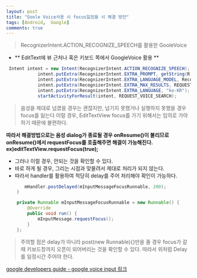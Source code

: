 ```yaml
---
layout: post
title: "Goole Voice사용 시 focus잃었을 시 해결 방안"
tags: [Android,  Google]
comments: true
---
```


> RecognizerIntent.ACTION_RECOGNIZE_SPEECH를 활용한 GooleVoice


* ** EditText에 뷰 근처나 혹은 키보드 쪽에서 GoogleVoice 활용 **

```java
 Intent intent = new Intent(RecognizerIntent.ACTION_RECOGNIZE_SPEECH);
            intent.putExtra(RecognizerIntent.EXTRA_PROMPT, getString(R.string.voice_search_title));
            intent.putExtra(RecognizerIntent.EXTRA_LANGUAGE_MODEL, RecognizerIntent.LANGUAGE_MODEL_FREE_FORM);
            intent.putExtra(RecognizerIntent.EXTRA_MAX_RESULTS, REQUEST_VOICE_SEARCH);
            intent.putExtra(RecognizerIntent.EXTRA_LANGUAGE, "ko-KR");
            startActivityForResult(intent, REQUEST_VOICE_SEARCH);
```

> 음성을 제대로 넘겼을 경우는 괜찮지만, 넘기지 못했거나 실행하지 못했을 경우 focus를 잃는다
> 이럴 경우, EditTextView focus를 가기 위해서는 임의로 가야하기 때문에 불편하다.

**따라서 해결방법으로는 음성 dialog가 종료될 경우 onResume()이 불리므로 onResume()에서 requestFocus를 
호출해주면 해결이 가능해진다. ex)editTextView.requestFocus(true);**

* 그러나 이럴 경우, 안되는 것을 확인할 수 있다.
 * 바로 하게 될 경우, 그리는 시점과 맞물려서 제대로 처리가 되지 않는다.
 * 따라서 handler를 활용하여 적당히 delay를 주어 처리해야 확인이 가능하다.

```java
       mHandler.postDelayed(mInputMessageFocusRunnable, 200);
    }

    private Runnable mInputMessageFocusRunnable = new Runnable() {
        @Override
        public void run() {
            mInputMessage.requestFocus();
        }
    };
```

> 주의할 점은 delay가 아니라 post(new Runnable){}만을 줄 경우 focus가 갈 때 키보드창까지 오픈이 되어버리는 것을 확인할 수 있다. 따라서 위처럼 Delay를 일정시간 주어야 한다.  
  
    
    

[google developers guide - google voice input 링크 ](https://developers.google.com/glass/develop/gdk/voice)

